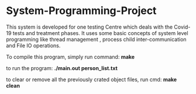 # System-Programming-Project
This system is developed for one testing Centre which deals with the Covid-19 tests and treatment phases. It uses some basic concepts of system level programming like thread management , process child inter-communication and File IO operations.


To compile this program, simply run command:
**make**

to run the program:
**./main.out person_list.txt**

to clear or remove all the previously crated object files, run cmd:
**make clean**
